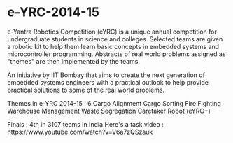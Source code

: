 # e-YRC-2014-15


e-Yantra Robotics Competition (eYRC) is a unique annual competition for undergraduate students in science and colleges. Selected teams are given a robotic kit to help them learn basic concepts in embedded systems and microcontroller programming. Abstracts of real world problems assigned as "themes" are then implemented by the teams.


An initiative by IIT Bombay that aims to create the next generation of embedded systems engineers with a practical outlook to help provide practical solutions to some of the real world problems.



Themes in e-YRC 2014-15 : 6
        Cargo Alignment
        Cargo Sorting
        Fire Fighting
        Warehouse Management
        Waste Segregation
        Caretaker Robot (eYRC+)

Finals : 4th in 3107 teams in India
Here's a task video : https://www.youtube.com/watch?v=V6a7zQSzauk
